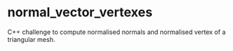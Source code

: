 # normal_vector_vertexes
C++ challenge to compute normalised normals and normalised vertex of a triangular mesh.
